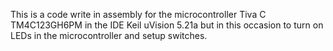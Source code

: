 This is a code write in assembly for the microcontroller Tiva C TM4C123GH6PM in the IDE Keil uVision 5.21a but in this occasion to turn on LEDs in the microcontroller and setup switches.